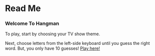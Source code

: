 # Read Me

### Welcome To Hangman

To play, start by choosing your TV show theme. 

Next, choose letters from the left-side keyboard until you guess the right word. But, you only have 10 guesses!
[Play here!](https://nwitte4.github.io/hangman/public/index.html)
